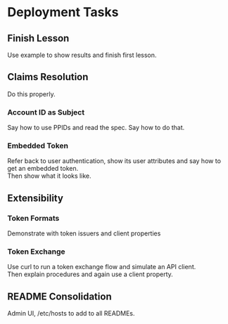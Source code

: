 # Deployment Tasks

## Finish Lesson

Use example to show results and finish first lesson.

## Claims Resolution

Do this properly.

### Account ID as Subject

Say how to use PPIDs and read the spec.
Say how to do that.

### Embedded Token

Refer back to user authentication, show its user attributes and say how to get an embedded token.\
Then show what it looks like.

## Extensibility

### Token Formats

Demonstrate with token issuers and client properties

### Token Exchange

Use curl to run a token exchange flow and simulate an API client.\
Then explain procedures and again use a client property.

## README Consolidation

Admin UI, /etc/hosts to add to all READMEs.

